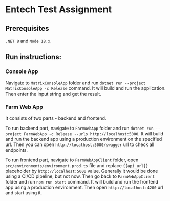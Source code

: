 # Entech Test Assignment

## Prerequisites

`.NET 8` and `Node 18.x`.

## Run instructions:

### Console App

Navigate to `MatrixConsoleApp` folder and run `dotnet run --project MatrixConsoleApp -c Release` command. It will build and run the application. Then enter the input string and get the result.

### Farm Web App

It consists of two parts - backend and frontend.

To run backend part, navigate to `FarmWebApp` folder and run `dotnet run --project FarmWebApp -c Release --urls http://localhost:5000`. It will build and run the backend app using a production environment on the specified url. Then you can open `http://localhost:5000/swagger` url to check all endpoints.

To run frontend part, navigate to `FarmWebAppClient` folder, open `src/environments/environment.prod.ts` file and replace `{{api_url}}` placeholder by `http://localhost:5000` value. Generally it would be done using a CI/CD pipeline, but not now. Then go back to `FarmWebAppClient` folder and run `npm run start` command. It will build and run the frontend app using a production environment. Then open `http://localhost:4200` url and start using it.
